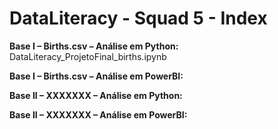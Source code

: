 # DataLiteracy - Squad 5 - Index

**Base I – Births.csv – Análise em Python:** DataLiteracy_ProjetoFinal_births.ipynb

**Base I – Births.csv – Análise em PowerBI:**

**Base II – XXXXXXX – Análise em Python:**

**Base II – XXXXXXX – Análise em PowerBI:**
